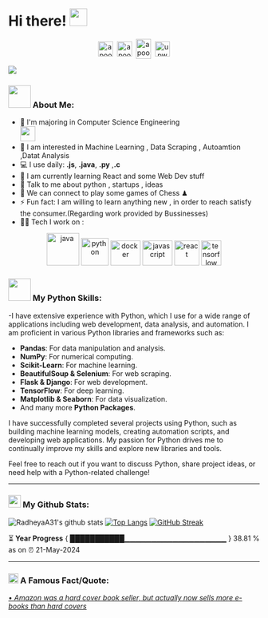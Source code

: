 # Hi there! <img src="https://github.com/TheDudeThatCode/TheDudeThatCode/blob/master/Assets/Hi.gif" width="35" />
<p align="center">
<a href="https://twitter.com/a_radhey" target="blank"><img align="center" src="https://cdn.jsdelivr.net/npm/simple-icons@3.0.1/icons/twitter.svg" alt="apoorv__tyagi" height="30" width="30" /></a>&nbsp;
<a href="https://www.linkedin.com/in/radheya-akhade-692635250" target="blank"><img align="center" src="https://cdn.jsdelivr.net/npm/simple-icons@3.0.1/icons/linkedin.svg" alt="apoorvtyagi" height="30" width="30" /></a>&nbsp;
<a href="http://discord.com/users/apoorv#4040" target="blank"><img align="center" src="https://cdn.jsdelivr.net/npm/simple-icons@3.0.1/icons/discord.svg" alt="apoorv#4040" height="40" width="30" /></a>&nbsp;
<a href="https://www.upwork.com/freelancers/~0127bdb34a165d6777?mp_source=share" target="blank"><img align="center" alt="upwork" width="30px" src="https://w7.pngwing.com/pngs/257/806/png-transparent-upwork-freelancer-android-android-text-trademark-rectangle-thumbnail.png" /></a>
</p>



![](https://camo.githubusercontent.com/992babdffd8c74a1502de375fbdf7e4d54773242/68747470733a2f2f6d656469612e67697068792e636f6d2f6d656469612f53576f536b4e36447854737a71494b4571762f67697068792e676966)

### <img src="https://github.com/TheDudeThatCode/TheDudeThatCode/blob/master/Assets/Developer.gif" width="45" /> About Me:
- 🏦 I'm majoring in Computer Science Engineering  
      <img src="https://media.giphy.com/media/WUlplcMpOCEmTGBtBW/giphy.gif" width="30">
- 📝 I am interested in Machine Learning , Data Scraping , Autoamtion ,Datat Analysis 
- 💻 I use daily: **.js**, **.java**, **.py** ,**.c**
- 📖 I am currently learning React and some Web Dev stuff
- 💬 Talk to me about python , startups , ideas 
- 👯 We can connect to play some games of Chess ♟
- ⚡ Fun fact: I am willing to learn anything new , in order to reach satisfy the consumer.(Regarding work provided by Bussinesses)
- 🧑‍💻 Tech I work on :

<p align="center">
      <img src="https://www.vectorlogo.zone/logos/java/java-icon.svg" alt="java" width="65" height="65"/> 
      <img src="https://www.vectorlogo.zone/logos/python/python-icon.svg" alt="python" width="55" height="55"/>
      <img src="https://www.vectorlogo.zone/logos/docker/docker-official.svg" alt="docker" width="60" height="50"/>
      <img src="https://cdn.worldvectorlogo.com/logos/javascript-1.svg" alt="javascript" width="60" height="50"/>
      <img src="https://miro.medium.com/v2/resize:fit:500/1*lTRZ-1JbVEbrBiI2b2YDqw.png" alt="react" width="50" height="50"/>
      <img src="https://upload.wikimedia.org/wikipedia/commons/thumb/2/2d/Tensorflow_logo.svg/1200px-Tensorflow_logo.svg.png" alt="tensorflow" width="40" height="50" />



</p>

### <img src="https://github.com/TheDudeThatCode/TheDudeThatCode/blob/master/Assets/Developer.gif" width="45" /> My Python Skills:
-I have extensive experience with Python, which I use for a wide range of applications including web development, data analysis, and automation. I am proficient in various Python libraries and frameworks such as:

- **Pandas**: For data manipulation and analysis.
- **NumPy**: For numerical computing.
- **Scikit-Learn**: For machine learning.
- **BeautifulSoup & Selenium**: For web scraping.
- **Flask & Django**: For web development.
- **TensorFlow**: For deep learning.
- **Matplotlib & Seaborn**: For data visualization.
- And many more **Python Packages**.

I have successfully completed several projects using Python, such as building machine learning models, creating automation scripts, and developing web applications. My passion for Python drives me to continually improve my skills and explore new libraries and tools.

Feel free to reach out if you want to discuss Python, share project ideas, or need help with a Python-related challenge!

---
### <img src='https://media1.giphy.com/media/du3J3cXyzhj75IOgvA/giphy.gif?cid=ecf05e47x2g034i9pzwtzzsd3xgg2w9nr94t4tflbbgo3008&rid=giphy.gif' width='25' /> My Github Stats:
![RadheyaA31's github stats](https://github-readme-stats.vercel.app/api?username=RadheyaA31&show_icons=true&title_color=ffc857&icon_color=8ac926&text_color=daf7dc&bg_color=151515&hide=issues&count_private=true&include_all_commits=true)
[![Top Langs](https://github-readme-stats.vercel.app/api/top-langs/?username=RadheyaA31&layout=compact&text_color=daf7dc&bg_color=151515&hide=css,html,php)](https://github.com/anuraghazra/github-readme-stats)
[![GitHub Streak](https://github-readme-streak-stats.herokuapp.com/?user=RadheyaA31&theme=dark)](https://git.io/streak-stats)


<!--START_SECTION:waka-->

<!--END_SECTION:waka-->

⏳ **Year Progress** { ███████████▁▁▁▁▁▁▁▁▁▁▁▁▁▁▁▁▁▁▁ } 38.81 % as on ⏰ 21-May-2024

---



### <img alt="GIF" src="https://github.com/TheDudeThatCode/TheDudeThatCode/blob/master/Assets/hmm.gif" width="20" /> A Famous Fact/Quote:
<a href="https://github.com/marketplace/actions/quote-readme">
<!--STARTS_HERE_QUOTE_README-->
• <i>Amazon was a hard cover book seller, but actually now sells more e-books than hard covers</i>
<!--ENDS_HERE_QUOTE_README-->
</a>


